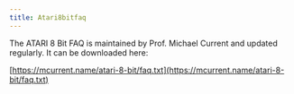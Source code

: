 ```yaml
---
title: Atari8bitfaq
---
```

The ATARI 8 Bit FAQ is maintained by Prof. Michael Current and updated regularly. It can be downloaded here:  
  
[https://mcurrent.name/atari-8-bit/faq.txt](https://mcurrent.name/atari-8-bit/faq.txt)  
